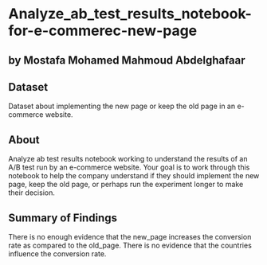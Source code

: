 # Analyze_ab_test_results_notebook-for-e-commerec-new-page

## by Mostafa Mohamed Mahmoud Abdelghafaar


## Dataset
  Dataset about implementing the new page or keep the old page in an e-commerce website.

## About
  Analyze ab test results notebook working to understand the results of an A/B test run by an e-commerce website. Your goal is to work through this notebook to help the company understand if they should implement the new page, keep the old page, or perhaps run the experiment longer to make their decision.

## Summary of Findings
  There is no enough evidence that the new_page increases the conversion rate as compared to the old_page.
  There is no evidence that the countries influence the conversion rate.
